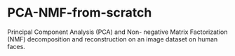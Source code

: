# PCA-NMF-from-scratch
Principal Component Analysis (PCA) and Non- negative Matrix Factorization (NMF) decomposition and reconstruction on an image dataset on human faces.
